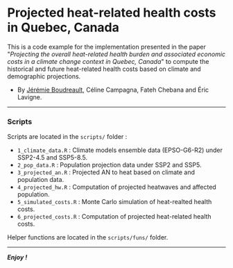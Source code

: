 Projected heat-related health costs in Quebec, Canada
================================================================================

This is a code example for the implementation presented in the paper "*Projecting the overall heat-related health burden and associated economic costs in a climate change context in Quebec, Canada*" to compute the historical and future heat-related health costs based on climate and demographic projections.

- By [Jérémie Boudreault](https://jeremieboudreault.github.io/), Céline Campagna, Fateh Chebana and Éric Lavigne.

---

### Scripts

Scripts are located in the `scripts/` folder : 

- `1_climate_data.R` : Climate models ensemble data (EPSO-G6-R2) under SSP2-4.5 and SSP5-8.5. 
- `2_pop_data.R` : Population projection data under SSP2 and SSP5.
- `3_projected_an.R` : Projected AN to heat based on climate and population data.
- `4_projected_hw.R` : Computation of projected heatwaves and affected population.
- `5_simulated_costs.R` : Monte Carlo simulation of heat-realted health costs.
- `6_projected_costs.R` : Computation of projected heat-related health costs.


Helper functions are located in the `scripts/funs/` folder.

---

***Enjoy !***